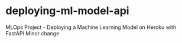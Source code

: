 # deploying-ml-model-api
MLOps Project - Deploying a Machine Learning Model on Heroku with FastAPI
Minor change